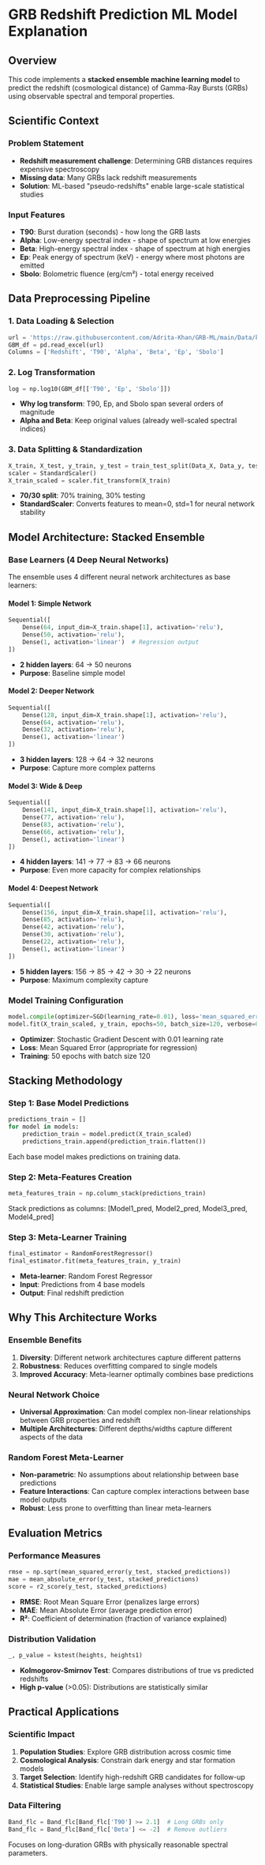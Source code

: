# GRB Redshift Prediction ML Model Explanation

## Overview
This code implements a **stacked ensemble machine learning model** to predict the redshift (cosmological distance) of Gamma-Ray Bursts (GRBs) using observable spectral and temporal properties.

## Scientific Context

### Problem Statement
- **Redshift measurement challenge**: Determining GRB distances requires expensive spectroscopy
- **Missing data**: Many GRBs lack redshift measurements
- **Solution**: ML-based "pseudo-redshifts" enable large-scale statistical studies

### Input Features
- **T90**: Burst duration (seconds) - how long the GRB lasts
- **Alpha**: Low-energy spectral index - shape of spectrum at low energies
- **Beta**: High-energy spectral index - shape of spectrum at high energies  
- **Ep**: Peak energy of spectrum (keV) - energy where most photons are emitted
- **Sbolo**: Bolometric fluence (erg/cm²) - total energy received

## Data Preprocessing Pipeline

### 1. Data Loading & Selection
```python
url = 'https://raw.githubusercontent.com/Adrita-Khan/GRB-ML/main/Data/kw_band_flc.xlsx'
GBM_df = pd.read_excel(url)
Columns = ['Redshift', 'T90', 'Alpha', 'Beta', 'Ep', 'Sbolo']
```

### 2. Log Transformation
```python
log = np.log10(GBM_df[['T90', 'Ep', 'Sbolo']])
```
- **Why log transform**: T90, Ep, and Sbolo span several orders of magnitude
- **Alpha and Beta**: Keep original values (already well-scaled spectral indices)

### 3. Data Splitting & Standardization
```python
X_train, X_test, y_train, y_test = train_test_split(Data_X, Data_y, test_size=0.3, random_state=42)
scaler = StandardScaler()
X_train_scaled = scaler.fit_transform(X_train)
```
- **70/30 split**: 70% training, 30% testing
- **StandardScaler**: Converts features to mean=0, std=1 for neural network stability

## Model Architecture: Stacked Ensemble

### Base Learners (4 Deep Neural Networks)

The ensemble uses 4 different neural network architectures as base learners:

#### Model 1: Simple Network
```python
Sequential([
    Dense(64, input_dim=X_train.shape[1], activation='relu'),
    Dense(50, activation='relu'),
    Dense(1, activation='linear')  # Regression output
])
```
- **2 hidden layers**: 64 → 50 neurons
- **Purpose**: Baseline simple model

#### Model 2: Deeper Network
```python
Sequential([
    Dense(128, input_dim=X_train.shape[1], activation='relu'),
    Dense(64, activation='relu'),
    Dense(32, activation='relu'),
    Dense(1, activation='linear')
])
```
- **3 hidden layers**: 128 → 64 → 32 neurons
- **Purpose**: Capture more complex patterns

#### Model 3: Wide & Deep
```python
Sequential([
    Dense(141, input_dim=X_train.shape[1], activation='relu'),
    Dense(77, activation='relu'),
    Dense(83, activation='relu'),
    Dense(66, activation='relu'),
    Dense(1, activation='linear')
])
```
- **4 hidden layers**: 141 → 77 → 83 → 66 neurons
- **Purpose**: Even more capacity for complex relationships

#### Model 4: Deepest Network
```python
Sequential([
    Dense(156, input_dim=X_train.shape[1], activation='relu'),
    Dense(85, activation='relu'),
    Dense(42, activation='relu'),
    Dense(30, activation='relu'),
    Dense(22, activation='relu'),
    Dense(1, activation='linear')
])
```
- **5 hidden layers**: 156 → 85 → 42 → 30 → 22 neurons
- **Purpose**: Maximum complexity capture

### Model Training Configuration
```python
model.compile(optimizer=SGD(learning_rate=0.01), loss='mean_squared_error')
model.fit(X_train_scaled, y_train, epochs=50, batch_size=120, verbose=0)
```
- **Optimizer**: Stochastic Gradient Descent with 0.01 learning rate
- **Loss**: Mean Squared Error (appropriate for regression)
- **Training**: 50 epochs with batch size 120

## Stacking Methodology

### Step 1: Base Model Predictions
```python
predictions_train = []
for model in models:
    prediction_train = model.predict(X_train_scaled)
    predictions_train.append(prediction_train.flatten())
```
Each base model makes predictions on training data.

### Step 2: Meta-Features Creation
```python
meta_features_train = np.column_stack(predictions_train)
```
Stack predictions as columns: [Model1_pred, Model2_pred, Model3_pred, Model4_pred]

### Step 3: Meta-Learner Training
```python
final_estimator = RandomForestRegressor()
final_estimator.fit(meta_features_train, y_train)
```
- **Meta-learner**: Random Forest Regressor
- **Input**: Predictions from 4 base models
- **Output**: Final redshift prediction

## Why This Architecture Works

### Ensemble Benefits
1. **Diversity**: Different network architectures capture different patterns
2. **Robustness**: Reduces overfitting compared to single models
3. **Improved Accuracy**: Meta-learner optimally combines base predictions

### Neural Network Choice
- **Universal Approximation**: Can model complex non-linear relationships between GRB properties and redshift
- **Multiple Architectures**: Different depths/widths capture different aspects of the data

### Random Forest Meta-Learner
- **Non-parametric**: No assumptions about relationship between base predictions
- **Feature Interactions**: Can capture complex interactions between base model outputs
- **Robust**: Less prone to overfitting than linear meta-learners

## Evaluation Metrics

### Performance Measures
```python
rmse = np.sqrt(mean_squared_error(y_test, stacked_predictions))
mae = mean_absolute_error(y_test, stacked_predictions)  
score = r2_score(y_test, stacked_predictions)
```
- **RMSE**: Root Mean Square Error (penalizes large errors)
- **MAE**: Mean Absolute Error (average prediction error)
- **R²**: Coefficient of determination (fraction of variance explained)

### Distribution Validation
```python
_, p_value = kstest(heights, heights1)
```
- **Kolmogorov-Smirnov Test**: Compares distributions of true vs predicted redshifts
- **High p-value** (>0.05): Distributions are statistically similar

## Practical Applications

### Scientific Impact
1. **Population Studies**: Explore GRB distribution across cosmic time
2. **Cosmological Analysis**: Constrain dark energy and star formation models
3. **Target Selection**: Identify high-redshift GRB candidates for follow-up
4. **Statistical Studies**: Enable large sample analyses without spectroscopy

### Data Filtering
```python
Band_flc = Band_flc[Band_flc['T90'] >= 2.1]  # Long GRBs only
Band_flc = Band_flc[Band_flc['Beta'] <= -2]  # Remove outliers
```
Focuses on long-duration GRBs with physically reasonable spectral parameters.


